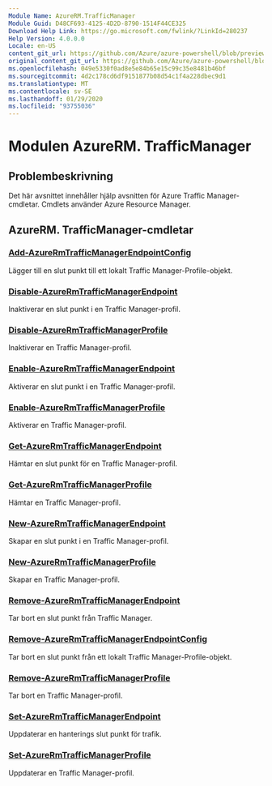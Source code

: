 ```yaml
---
Module Name: AzureRM.TrafficManager
Module Guid: D48CF693-4125-4D2D-8790-1514F44CE325
Download Help Link: https://go.microsoft.com/fwlink/?LinkId=280237
Help Version: 4.0.0.0
Locale: en-US
content_git_url: https://github.com/Azure/azure-powershell/blob/preview/src/ResourceManager/TrafficManager/Commands.TrafficManager2/help/AzureRM.TrafficManager.md
original_content_git_url: https://github.com/Azure/azure-powershell/blob/preview/src/ResourceManager/TrafficManager/Commands.TrafficManager2/help/AzureRM.TrafficManager.md
ms.openlocfilehash: 049e5330f0ad8e5e84b65e15c99c35e8481b46bf
ms.sourcegitcommit: 4d2c178cd6df9151877b08d54c1f4a228dbec9d1
ms.translationtype: MT
ms.contentlocale: sv-SE
ms.lasthandoff: 01/29/2020
ms.locfileid: "93755036"
---
```

# Modulen AzureRM. TrafficManager
## Problembeskrivning
Det här avsnittet innehåller hjälp avsnitten för Azure Traffic Manager-cmdletar. Cmdlets använder Azure Resource Manager.

## AzureRM. TrafficManager-cmdletar
### [Add-AzureRmTrafficManagerEndpointConfig](Add-AzureRmTrafficManagerEndpointConfig.md)
Lägger till en slut punkt till ett lokalt Traffic Manager-Profile-objekt.

### [Disable-AzureRmTrafficManagerEndpoint](Disable-AzureRmTrafficManagerEndpoint.md)
Inaktiverar en slut punkt i en Traffic Manager-profil.

### [Disable-AzureRmTrafficManagerProfile](Disable-AzureRmTrafficManagerProfile.md)
Inaktiverar en Traffic Manager-profil.

### [Enable-AzureRmTrafficManagerEndpoint](Enable-AzureRmTrafficManagerEndpoint.md)
Aktiverar en slut punkt i en Traffic Manager-profil.

### [Enable-AzureRmTrafficManagerProfile](Enable-AzureRmTrafficManagerProfile.md)
Aktiverar en Traffic Manager-profil.

### [Get-AzureRmTrafficManagerEndpoint](Get-AzureRmTrafficManagerEndpoint.md)
Hämtar en slut punkt för en Traffic Manager-profil.

### [Get-AzureRmTrafficManagerProfile](Get-AzureRmTrafficManagerProfile.md)
Hämtar en Traffic Manager-profil.

### [New-AzureRmTrafficManagerEndpoint](New-AzureRmTrafficManagerEndpoint.md)
Skapar en slut punkt i en Traffic Manager-profil.

### [New-AzureRmTrafficManagerProfile](New-AzureRmTrafficManagerProfile.md)
Skapar en Traffic Manager-profil.

### [Remove-AzureRmTrafficManagerEndpoint](Remove-AzureRmTrafficManagerEndpoint.md)
Tar bort en slut punkt från Traffic Manager.

### [Remove-AzureRmTrafficManagerEndpointConfig](Remove-AzureRmTrafficManagerEndpointConfig.md)
Tar bort en slut punkt från ett lokalt Traffic Manager-Profile-objekt.

### [Remove-AzureRmTrafficManagerProfile](Remove-AzureRmTrafficManagerProfile.md)
Tar bort en Traffic Manager-profil.

### [Set-AzureRmTrafficManagerEndpoint](Set-AzureRmTrafficManagerEndpoint.md)
Uppdaterar en hanterings slut punkt för trafik.

### [Set-AzureRmTrafficManagerProfile](Set-AzureRmTrafficManagerProfile.md)
Uppdaterar en Traffic Manager-profil.

